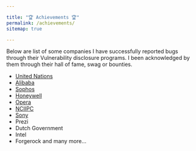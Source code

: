 ```yaml
---

title: "🏆 Achievements 🏆"
permalink: /achievements/
sitemap: true

---
```

Below are list of some companies I have successfully reported bugs through their Vulnerability disclosure programs. I been acknowledged by them through their hall of fame, swag or bounties. 

 - [United Nations](https://unite.un.org/content/hall-fame)
 - [Alibaba](https://security.alibaba.com/top.htm?tab=1)
 - [Sophos](https://www.sophos.com/en-us/legal/sophos-responsible-disclosure-policy/thanks.aspx) 
 - [Honeywell](https://www.honeywell.com/us/en/product-security#language4/)
 - [Opera](https://security.opera.com/hall-of-fame/)
 - [NCIIPC](https://nciipc.gov.in/documents/NCIIPC_Newsletter_Oct18.pdf)
 - [Sony](https://secure.sony.net/hallofthanks.html)
 - Prezi
 - Dutch Government
 - Intel
 - Forgerock
 and many more...